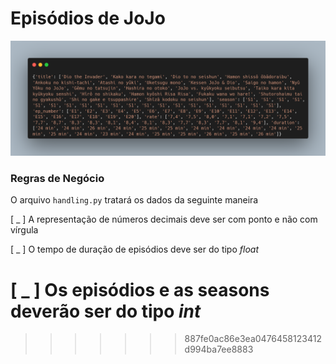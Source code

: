 # Episódios de JoJo

![](carbon.png)

### Regras de Negócio

O arquivo `handling.py` tratará os dados da seguinte maneira

[ _ ] A representação de números decimais deve ser com ponto e não com vírgula

[ _ ] O tempo de duração de episódios deve ser do tipo *float*

[ _ ] Os episódios e as seasons deverão ser do tipo *int*
=======
>>>>>>> 887fe0ac86e3ea0476458123412d994ba7ee8883
